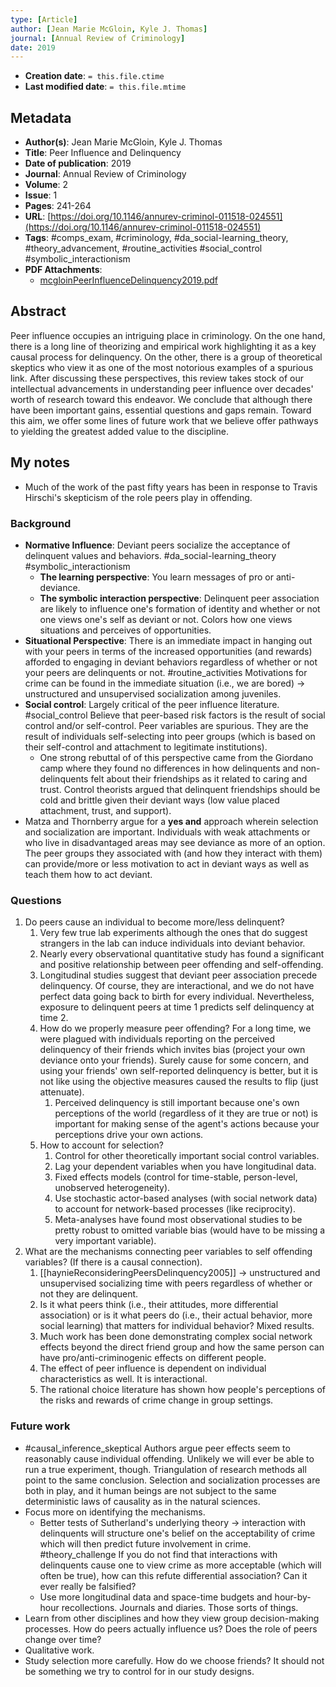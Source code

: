 ```yaml
---
type: [Article]
author: [Jean Marie McGloin, Kyle J. Thomas]
journal: [Annual Review of Criminology]
date: 2019
---
```


* **Creation date**: `= this.file.ctime`
* **Last modified date**: `= this.file.mtime`

## Metadata

* **Author(s)**: Jean Marie McGloin, Kyle J. Thomas
* **Title**: Peer Influence and Delinquency
* **Date of publication**: 2019
* **Journal**: Annual Review of Criminology
* **Volume**: 2
* **Issue**: 1
* **Pages**: 241-264
* **URL**: [https://doi.org/10.1146/annurev-criminol-011518-024551](https://doi.org/10.1146/annurev-criminol-011518-024551)
* **Tags**: #comps_exam, #criminology, #da_social-learning_theory, #theory_advancement, #routine_activities #social_control #symbolic_interactionism 
* **PDF Attachments**:
  * [mcgloinPeerInfluenceDelinquency2019.pdf](zotero://open-pdf/library/items/DD2LVGCJ)

## Abstract

Peer influence occupies an intriguing place in criminology. On the one hand, there is a long line of theorizing and empirical work highlighting it as a key causal process for delinquency. On the other, there is a group of theoretical skeptics who view it as one of the most notorious examples of a spurious link. After discussing these perspectives, this review takes stock of our intellectual advancements in understanding peer influence over decades' worth of research toward this endeavor. We conclude that although there have been important gains, essential questions and gaps remain. Toward this aim, we offer some lines of future work that we believe offer pathways to yielding the greatest added value to the discipline.

## My notes

* Much of the work of the past fifty years has been in response to Travis Hirschi's skepticism of the role peers play in offending.

### Background

* **Normative Influence**: Deviant peers socialize the acceptance of delinquent values and behaviors. #da_social-learning_theory #symbolic_interactionism 
	* **The learning perspective**: You learn messages of pro or anti-deviance.
	* **The symbolic interaction perspective**: Delinquent peer association are likely to influence one's formation of identity and whether or not one views one's self as deviant or not. Colors how one views situations and perceives of opportunities.
* **Situational Perspective**: There is an immediate impact in hanging out with your peers in terms of the increased opportunities (and rewards) afforded to engaging in deviant behaviors regardless of whether or not your peers are delinquents or not. #routine_activities Motivations for crime can be found in the immediate situation (i.e., we are bored) -> unstructured and unsupervised socialization among juveniles.
* **Social control**: Largely critical of the peer influence literature. #social_control Believe that peer-based risk factors is the result of social control and/or self-control. Peer variables are spurious. They are the result of individuals self-selecting into peer groups (which is based on their self-control and attachment to legitimate institutions).
	* One strong rebuttal of of this perspective came from the Giordano camp where they found no differences in how delinquents and non-delinquents felt about their friendships as it related to caring and trust. Control theorists argued that delinquent friendships should be cold and brittle given their deviant ways (low value placed attachment, trust, and support).
* Matza and Thornberry argue for a **yes and** approach wherein selection and socialization are important. Individuals with weak attachments or who live in disadvantaged areas may see deviance as more of an option. The peer groups they associated with (and how they interact with them) can provide/more or less motivation to act in deviant ways as well as teach them how to act deviant.

### Questions

1. Do peers cause an individual to become more/less delinquent?
	1. Very few true lab experiments although the ones that do suggest strangers in the lab can induce individuals into deviant behavior.
	2. Nearly every observational quantitative study has found a significant and positive relationship between peer offending and self-offending.
	3. Longitudinal studies suggest that deviant peer association precede delinquency. Of course, they are interactional, and we do not have perfect data going back to birth for every individual. Nevertheless, exposure to delinquent peers at time 1 predicts self delinquency at time 2.
	4. How do we properly measure peer offending? For a long time, we were plagued with individuals reporting on the perceived delinquency of their friends which invites bias (project your own deviance onto your friends). Surely cause for some concern, and using your friends' own self-reported delinquency is better, but it is not like using the objective measures caused the results to flip (just attenuate).
		1. Perceived delinquency is still important because one's own perceptions of the world (regardless of it they are true or not) is important for making sense of the agent's actions because your perceptions drive your own actions.
	5. How to account for selection?
		1. Control for other theoretically important social control variables.
		2. Lag your dependent variables when you have longitudinal data.
		3. Fixed effects models (control for time-stable, person-level, unobserved heterogeneity).
		4. Use stochastic actor-based analyses (with social network data) to account for network-based processes (like reciprocity).
		5. Meta-analyses have found most observational studies to be pretty robust to omitted variable bias (would have to be missing a very important variable).
2. What are the mechanisms connecting peer variables to self offending variables? (If there is a causal connection).
	1. [[haynieReconsideringPeersDelinquency2005]] -> unstructured and unsupervised socializing time with peers regardless of whether or not they are delinquent.
	2. Is it what peers think (i.e., their attitudes, more differential association) or is it what peers do (i.e., their actual behavior, more social learning) that matters for individual behavior? Mixed results.
	3. Much work has been done demonstrating complex social network effects beyond the direct friend group and how the same person can have pro/anti-criminogenic effects on different people.
	4. The effect of peer influence is dependent on individual characteristics as well. It is interactional.
	5. The rational choice literature has shown how people's perceptions of the risks and rewards of crime change in group settings.

### Future work

* #causal_inference_skeptical Authors argue peer effects seem to reasonably cause individual offending. Unlikely we will ever be able to run a true experiment, though. Triangulation of research methods all point to the same conclusion. Selection and socialization processes are both in play, and it human beings are not subject to the same deterministic laws of causality as in the natural sciences.
* Focus more on identifying the mechanisms.
	* Better tests of Sutherland's underlying theory -> interaction with delinquents will structure one's belief on the acceptability of crime which will then predict future involvement in crime. #theory_challenge If you do not find that interactions with delinquents cause one to view crime as more acceptable (which will often be true), how can this refute differential association? Can it ever really be falsified?
	* Use more longitudinal data and space-time budgets and hour-by-hour recollections. Journals and diaries. Those sorts of things.
* Learn from other disciplines and how they view group decision-making processes. How do peers actually influence us? Does the role of peers change over time?
* Qualitative work.
* Study selection more carefully. How do we choose friends? It should not be something we try to control for in our study designs.